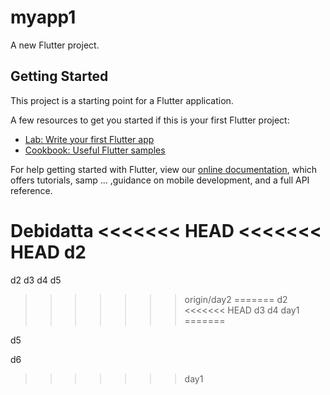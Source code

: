 # myapp1

A new Flutter project.

## Getting Started

This project is a starting point for a Flutter application.

A few resources to get you started if this is your first Flutter project:

- [Lab: Write your first Flutter app](https://flutter.dev/docs/get-started/codelab)
- [Cookbook: Useful Flutter samples](https://flutter.dev/docs/cookbook)

For help getting started with Flutter, view our
[online documentation](https://flutter.dev/docs), which offers tutorials,
samp ... ,guidance on mobile development, and a full API reference.


Debidatta 
<<<<<<< HEAD
<<<<<<< HEAD
d2
=======
d2
d3
d4
d5
>>>>>>> origin/day2
=======
d2
<<<<<<< HEAD
d3
d4
>>>>>>> day1
=======

d5

d6
>>>>>>> day1
